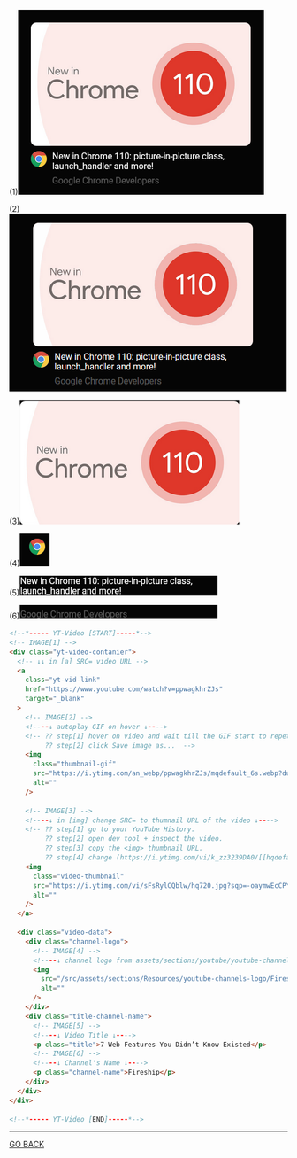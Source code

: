 (1)![Alt text](../IMAGES/HTML/MAIN%20-%20%5B%20Resources%20%5D%20YT-Video/Screenshot%202023-02-16%20at%2010-40-13%20Me%20-%20DAY%203.png)

(2)![Alt text](../IMAGES/HTML/MAIN%20-%20%5B%20Resources%20%5D%20YT-Video/MAIN%20-%20%5B%20Resources%20%5D%20YT-Video.gif)

(3)![Alt text](../IMAGES/HTML/MAIN%20-%20%5B%20Resources%20%5D%20YT-Video/Screenshot%202023-02-16%20at%2010-40-27%20Me%20-%20DAY%203.png)

(4)![Alt text](../IMAGES/HTML/MAIN%20-%20%5B%20Resources%20%5D%20YT-Video/Screenshot%202023-02-16%20at%2010-40-46%20Me%20-%20DAY%203.png)

(5)![Alt text](../IMAGES/HTML/MAIN%20-%20%5B%20Resources%20%5D%20YT-Video/Screenshot%202023-02-16%20at%2010-40-32%20Me%20-%20DAY%203.png)

(6)![Alt text](../IMAGES/HTML/MAIN%20-%20%5B%20Resources%20%5D%20YT-Video/Screenshot%202023-02-16%20at%2010-40-41%20Me%20-%20DAY%203.png)

```html
<!--*----- YT-Video [START]-----*-->
<!-- IMAGE[1] -->
<div class="yt-video-contanier">
  <!-- ↓↓ in [a] SRC= video URL -->
  <a
    class="yt-vid-link"
    href="https://www.youtube.com/watch?v=ppwagkhrZJs"
    target="_blank"
  >
    <!-- IMAGE[2] -->
    <!----↓ autoplay GIF on hover ↓---->
    <!-- ?? step[1] hover on video and wait till the GIF start to repet it self.
         ?? step[2] click Save image as...  -->
    <img
      class="thumbnail-gif"
      src="https://i.ytimg.com/an_webp/ppwagkhrZJs/mqdefault_6s.webp?du=3000&sqp=CMOZsp8G&rs=AOn4CLA_BGeaw36UHM1ULhWN-v6XXyrvYQ"
      alt=""
    />

    <!-- IMAGE[3] -->
    <!----↓ in [img] change SRC= to thumnail URL of the video ↓---->
    <!-- ?? step[1] go to your YouTube History.
         ?? step[2] open dev tool + inspect the video.
         ?? step[3] copy the <img> thumbnail URL.
         ?? step[4] change (https://i.ytimg.com/vi/k_zz3239DA0/[[hqdefault]].jpg?sqp=) to /hq720.jpg? - to have a hight resolution thumbnail -->
    <img
      class="video-thumbnail"
      src="https://i.ytimg.com/vi/sFsRylCQblw/hq720.jpg?sqp=-oaymwEcCPYBEIoBSFXyq4qpAw4IARUAAIhCGAFwAcABBg==&rs=AOn4CLC8xgeRFJtMXzDiJSPb40esigtifA"
      alt=""
    />
  </a>

  <div class="video-data">
    <div class="channel-logo">
      <!-- IMAGE[4] -->
      <!----↓ channel logo from assets/sections/youtube/youtube-channels-logo ↓---->
      <img
        src="/src/assets/sections/Resources/youtube-channels-logo/Fireship.jpg"
        alt=""
      />
    </div>
    <div class="title-channel-name">
      <!-- IMAGE[5] -->
      <!----↓ Video Title ↓---->
      <p class="title">7 Web Features You Didn’t Know Existed</p>
      <!-- IMAGE[6] -->
      <!----↓ Channel's Name ↓---->
      <p class="channel-name">Fireship</p>
    </div>
  </div>
</div>

<!--*----- YT-Video [END]-----*-->
```

<hr>

[GO BACK](../HTML%20COMMENTS.md)
